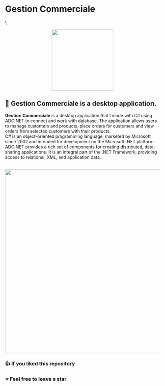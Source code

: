 # Gestion Commerciale 
\
<p align="center"><a href="https://docs.microsoft.com/en-us/dotnet/csharp/" target="_blank"><img src="https://static.cdnlogo.com/logos/c/27/c.svg" width="200"></a></p>

## 📌 Gestion Commerciale is a desktop application.

**Gestion Commerciale** is a desktop application that I made with C# using ADO.NET to connect and work with database. The application allows users to manage customers and products, place orders for customers and view orders from selected customers with their products.\
C# is an object-oriented programming language, marketed by Microsoft since 2002 and intended for development on the Microsoft .NET platform.\
ADO.NET provides a rich set of components for creating distributed, data-sharing applications. It is an integral part of the .NET Framework, providing access to relational, XML, and application data.
<br><br>
<p align="center"><img src="https://www.zupimages.net/up/21/25/mb2u.png" width="600"></p>

### 👍 If you liked this repository
### ⭐ Feel free to leave a star 
